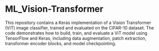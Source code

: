 # ML_Vision-Transformer
This repository contains a Keras implementation of a Vision Transformer (ViT) image classifier, trained and evaluated on the CIFAR-10 dataset. The code demonstrates how to build, train, and evaluate a ViT model using TensorFlow and Keras, including data augmentation, patch extraction, transformer encoder blocks, and model checkpointing.

